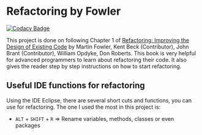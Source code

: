 # Refactoring by Fowler

[![Codacy Badge](https://api.codacy.com/project/badge/Grade/41edabe872114f639ed7e53bdfe97f8e)](https://www.codacy.com/app/adamcel/Fowler?utm_source=github.com&amp;utm_medium=referral&amp;utm_content=adamcel/Fowler&amp;utm_campaign=Badge_Grade)

This project is done on following Chapter 1 of [Refactoring: Improving the Design of Existing Code](https://www.csie.ntu.edu.tw/~r95004/Refactoring_improving_the_design_of_existing_code.pdf) by Martin Fowler, Kent Beck (Contributor), John Brant (Contributor), William Opdyke, Don Roberts. This book is very helpful for advanced programmers to learn about refactoring their code. It also gives the reader step by step instructions on how to start refactoring.

## Useful IDE functions for refactoring

Using the IDE Eclipse, there are several short cuts and functions, you can use for refactoring. The one I used the most in this project is:
- `ALT` + `SHIFT` + `R` => Rename variables, methods, classes or even packages